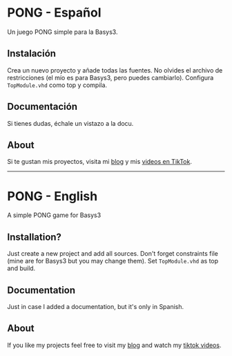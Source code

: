 # PONG - Español

Un juego PONG simple para la Basys3.

## Instalación

Crea un nuevo proyecto y añade todas las fuentes. No olvides el archivo de restricciones (el mío es para Basys3, pero puedes cambiarlo). Configura `TopModule.vhd` como top y compila.

## Documentación

Si tienes dudas, échale un vistazo a la docu.

## About

Si te gustan mis proyectos, visita mi [blog](https://naibu3.github.io/) y mis [videos en TikTok](https://www.tiktok.com/@pablipoyi).

---

# PONG - English

A simple PONG game for Basys3

## Installation?

Just create a new project and add all sources. Don't forget constraints file (mine are for Basys3 but you may change them). Set `TopModule.vhd` as top and build.

## Documentation

Just in case I added a documentation, but it's only in Spanish.

## About

If you like my projects feel free to visit my [blog](https://naibu3.github.io/) and watch my [tiktok videos](https://www.tiktok.com/@pablipoyi).
